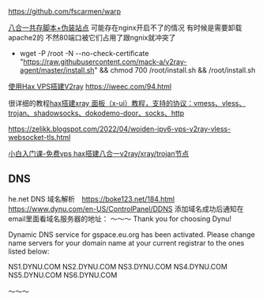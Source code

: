 https://github.com/fscarmen/warp

[八合一共存脚本+伪装站点](https://github.com/mack-a/v2ray-agent)
可能存在nginx开启不了的情况 有时候是需要卸载apache2的 不然80端口被它们占用了跟ngnix就冲突了

- wget -P /root -N --no-check-certificate "https://raw.githubusercontent.com/mack-a/v2ray-agent/master/install.sh" && chmod 700 /root/install.sh && /root/install.sh


[使用Hax VPS搭建V2ray](http://xiaokuqwq.hk3.20212021.ml.cdn.cloudflare.net/index.php/2022/01/20/66/)
https://iweec.com/94.html


很详细的教程[hax搭建xray 面板（x-ui）教程，支持的协议：vmess、vless、trojan、shadowsocks、dokodemo-door、socks、http](https://www.youtube.com/watch?v=-5F1KixFDbU#0&ab_channel=%E5%86%B0%E6%B2%B3%E5%9C%88%E5%AD%90#0)

https://zelikk.blogspot.com/2022/04/woiden-ipv6-vps-v2ray-vless-websocket-tls.html

[小白入门课-免费vps hax搭建八合一v2ray/xray/trojan节点](https://www.youtube.com/watch?v=rN1fwWblxyg&ab_channel=%E4%BA%91%E7%99%BD%E7%A7%91%E6%8A%80)

## DNS
he.net DNS 域名解析　https://boke123.net/184.html
https://www.dynu.com/en-US/ControlPanel/DDNS 添加域名成功后通知在email里面看域名服务器的地址：
～～～
Thank you for choosing Dynu!

Dynamic DNS service for gspace.eu.org has been activated. Please change name servers for your domain name at your current registrar to the ones listed below:

NS1.DYNU.COM
NS2.DYNU.COM
NS3.DYNU.COM
NS4.DYNU.COM
NS5.DYNU.COM
NS6.DYNU.COM

～～～